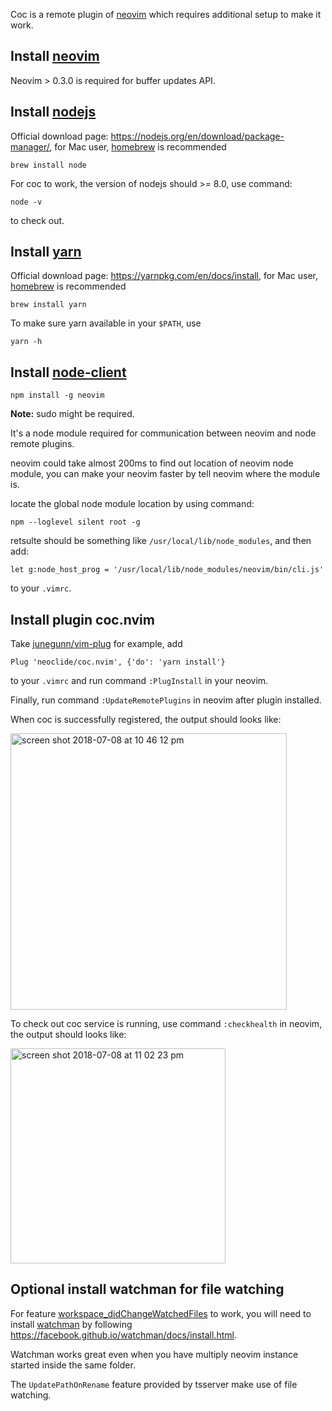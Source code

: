 Coc is a remote plugin of [neovim](https://github.com/neovim/neovim) which requires additional setup to make it work.

## Install [neovim](https://github.com/neovim/neovim/releases/)

Neovim > 0.3.0 is required for buffer updates API.

## Install [nodejs](https://nodejs.org/)

Official download page: https://nodejs.org/en/download/package-manager/, for Mac user, [homebrew](https://brew.sh/) is recommended

```
brew install node
```

For coc to work, the version of nodejs should >= 8.0, use command:

```
node -v
```
to check out.

## Install [yarn](https://yarnpkg.com/)

Official download page: https://yarnpkg.com/en/docs/install, for Mac user, [homebrew](https://brew.sh/) is recommended

```
brew install yarn
```

To make sure yarn available in your `$PATH`, use
```
yarn -h
```

## Install [node-client](https://github.com/neovim/node-client)

```
npm install -g neovim
```
**Note:** sudo might be required.

It's a node module required for communication between neovim and node remote plugins.

neovim could take almost 200ms to find out location of neovim node module, you can make your neovim faster by tell neovim where the module is.

locate the global node module location by using command:

```
npm --loglevel silent root -g
```

retsulte should be something like `/usr/local/lib/node_modules`, and then add:

``` vim
let g:node_host_prog = '/usr/local/lib/node_modules/neovim/bin/cli.js'
```
to your `.vimrc`.

## Install plugin coc.nvim

Take [junegunn/vim-plug](https://github.com/junegunn/vim-plug) for example, add

``` vim
Plug 'neoclide/coc.nvim', {'do': 'yarn install'}
```

to your `.vimrc` and run command `:PlugInstall` in your neovim.

Finally, run command `:UpdateRemotePlugins` in neovim after plugin installed.

When coc is successfully registered, the output should looks like:

<img width="442" alt="screen shot 2018-07-08 at 10 46 12 pm" src="https://user-images.githubusercontent.com/251450/42421029-43c838f2-8301-11e8-88af-19203a5eca91.png">

To check out coc service is running, use command `:checkhealth` in neovim, the output should looks like:

<img width="344" alt="screen shot 2018-07-08 at 11 02 23 pm" src="https://user-images.githubusercontent.com/251450/42421117-001a81ee-8303-11e8-929a-91da4ac9feea.png">

## Optional install watchman for file watching

For feature [workspace_didChangeWatchedFiles](https://microsoft.github.io/language-server-protocol/specification#workspace_didChangeWatchedFiles) to work, you will need to install [watchman](https://facebook.github.io/watchman) by following https://facebook.github.io/watchman/docs/install.html.

Watchman works great even when you have multiply neovim instance started inside the same folder.

The `UpdatePathOnRename` feature provided by tsserver make use of file watching.

